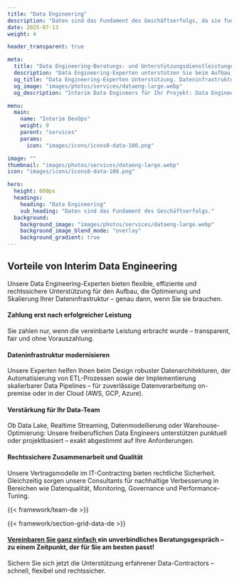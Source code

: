 ```yaml
---
title: "Data Engineering"
description: "Daten sind das Fundament des Geschäftserfolgs, da sie fundierte Entscheidungen, Innovationen und Anpassungsfähigkeit ermöglichen."
date: 2025-07-13
weight: 4

header_transparent: true

meta: 
  title: "Data Engineering-Beratungs- und Unterstützungsdienstleistungen"
  description: "Data Engineering-Experten unterstützen Sie beim Aufbau, der Optimierung und Skalierung Ihrer Dateninfrastruktur."
  og_title: "Data Engineering-Experten Unterstützung. Dateninfrastruktur optimieren"
  og_image: "images/photos/services/dataeng-large.webp"
  og_description: "Interim Data Engineers für Ihr Projekt: Data Engineering Consulting für zuverlässige, skalierbare Datenpipelines – mit erfahrenen Freiberuflern."

menu:
  main:
    name: "Interim DevOps"
    weight: 9
    parent: "services"
    params:
      icon: "images/icons/icons8-data-100.png"

image: ""
thumbnail: "images/photos/services/dataeng-large.webp"
icon: "images/icons/icons8-data-100.png"

hero:
  height: 600px
  headings:
    heading: "Data Engineering"
    sub_heading: "Daten sind das Fundament des Geschäftserfolgs."
  background:
    background_image: "images/photos/services/dataeng-large.webp"
    background_image_blend_mode: "overlay"
    background_gradient: true
---
```


## Vorteile von Interim Data Engineering
Unsere Data Engineering-Experten bieten flexible, effiziente und rechtssichere Unterstützung für den Aufbau, die Optimierung und Skalierung Ihrer Dateninfrastruktur – genau dann, wenn Sie sie brauchen.

#### <i class="fas fa-check mr-1 primary-color"></i> Zahlung erst nach erfolgreicher Leistung
Sie zahlen nur, wenn die vereinbarte Leistung erbracht wurde – transparent, fair und ohne Vorauszahlung.
#### <i class="fas fa-check mr-1 primary-color"></i> Dateninfrastruktur modernisieren
Unsere Experten helfen Ihnen beim Design robuster Datenarchitekturen, der Automatisierung von ETL-Prozessen sowie der Implementierung skalierbarer Data Pipelines – für zuverlässige Datenverarbeitung on-premise oder in der Cloud (AWS, GCP, Azure).
#### <i class="fas fa-check mr-1 primary-color"></i> Verstärkung für Ihr Data-Team
Ob Data Lake, Realtime Streaming, Datenmodellierung oder Warehouse-Optimierung: Unsere freiberuflichen Data Engineers unterstützen punktuell oder projektbasiert – exakt abgestimmt auf Ihre Anforderungen.
#### <i class="fas fa-check mr-1 primary-color"></i> Rechtssichere Zusammenarbeit und Qualität
Unsere Vertragsmodelle im IT-Contracting bieten rechtliche Sicherheit. Gleichzeitig sorgen unsere Consultants für nachhaltige Verbesserung in Bereichen wie Datenqualität, Monitoring, Governance und Performance-Tuning.

{{< framework/team-de >}}

{{< framework/section-grid-data-de >}}

#### <a href="https://calendly.com/customer-ci-cloud/cirro-cloud-consulting">Vereinbaren Sie ganz einfach </a> ein unverbindliches Beratungsgespräch – zu einem Zeitpunkt, der für Sie am besten passt!
Sichern Sie sich jetzt die Unterstützung erfahrener Data-Contractors – schnell, flexibel und rechtssicher.